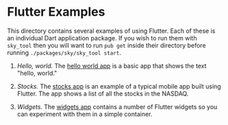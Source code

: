 Flutter Examples
================

This directory contains several examples of using Flutter.  Each of these is an
individual Dart application package.  If you wish to run them with `sky_tool`
then you will want to run `pub get` inside their directory before running
`./packages/sky/sky_tool start`.

1. *Hello, world.* The [hello world app](hello_world) is a basic app that shows
   the text "hello, world."

2. *Stocks.* The [stocks app](stocks) is an example of a typical mobile app
   built using Flutter. The app shows a list of all the stocks in the NASDAQ.

3. *Widgets.* The [widgets app](widgets) contains a number of Flutter widgets so
   you can experiment with them in a simple container.
